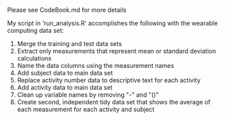 Please see CodeBook.md for more details

My script in 'run_analysis.R' accomplishes the following with the wearable computing data set:
1. Merge the training and test data sets
2. Extract only measurements that represent mean or standard deviation calculations
3. Name the data columns using the measurement names
4. Add subject data to main data set
5. Replace activity number data to descriptive text for each activity
6. Add activity data to main data set
7. Clean up variable names by removing "-" and "()"
8. Create second, independent tidy data set that shows the average of each measurement for each activity and subject
